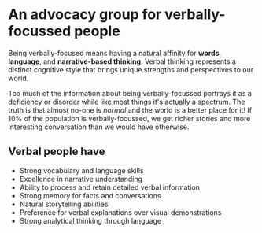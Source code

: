# An advocacy group for verbally-focussed people

Being verbally-focused means having a natural affinity for **words**, **language**, and **narrative-based thinking**. Verbal thinking represents a distinct cognitive style that brings unique strengths and perspectives to our world.

Too much of the information about being verbally-focussed portrays it as a deficiency or disorder while like most things it's actually a spectrum.  The truth is that almost no-one is _normal_ and the world is a better place for it!  If 10% of the population is verbally-focussed, we get richer stories and more interesting conversation than we would have otherwise.

## Verbal people have

- Strong vocabulary and language skills
- Excellence in narrative understanding
- Ability to process and retain detailed verbal information
- Strong memory for facts and conversations
- Natural storytelling abilities
- Preference for verbal explanations over visual demonstrations
- Strong analytical thinking through language
